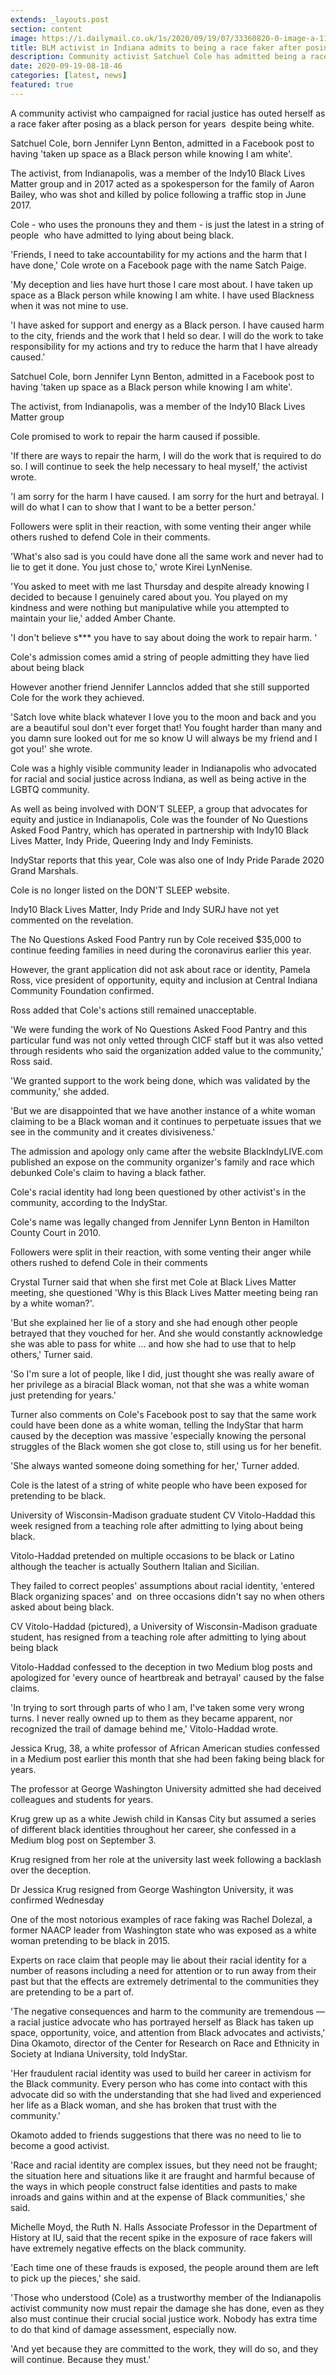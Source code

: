 ```yaml
---
extends: _layouts.post
section: content
image: https://i.dailymail.co.uk/1s/2020/09/19/07/33360820-0-image-a-11_1600497814953.jpg 
title: BLM activist in Indiana admits to being a race faker after posing as a black person for years 
description: Community activist Satchuel Cole has admitted being a race faker after posing as a black person for years in Indianapolis. Cole was born Jennifer Lynn Benton 
date: 2020-09-19-08-18-46 
categories: [latest, news] 
featured: true 
--- 
```

A community activist who campaigned for racial justice has outed herself as a race faker after posing as a black person for years  despite being white.

Satchuel Cole, born Jennifer Lynn Benton, admitted in a Facebook post to having 'taken up space as a Black person while knowing I am white'. 

The activist, from Indianapolis, was a member of the Indy10 Black Lives Matter group and in 2017 acted as a spokesperson for the family of Aaron Bailey, who was shot and killed by police following a traffic stop in June 2017.

Cole - who uses the pronouns they and them - is just the latest in a string of people  who have admitted to lying about being black.  

'Friends, I need to take accountability for my actions and the harm that I have done,' Cole wrote on a Facebook page with the name Satch Paige. 

'My deception and lies have hurt those I care most about. I have taken up space as a Black person while knowing I am white. I have used Blackness when it was not mine to use.

'I have asked for support and energy as a Black person. I have caused harm to the city, friends and the work that I held so dear. I will do the work to take responsibility for my actions and try to reduce the harm that I have already caused.'

Satchuel Cole, born Jennifer Lynn Benton, admitted in a Facebook post to having 'taken up space as a Black person while knowing I am white'.

The activist, from Indianapolis, was a member of the Indy10 Black Lives Matter group 



Cole promised to work to repair the harm caused if possible.  

'If there are ways to repair the harm, I will do the work that is required to do so. I will continue to seek the help necessary to heal myself,' the activist wrote.

'I am sorry for the harm I have caused. I am sorry for the hurt and betrayal. I will do what I can to show that I want to be a better person.'

Followers were split in their reaction, with some venting their anger while others rushed to defend Cole in their comments. 

'What's also sad is you could have done all the same work and never had to lie to get it done. You just chose to,' wrote Kirei LynNenise. 

'You asked to meet with me last Thursday and despite already knowing I decided to because I genuinely cared about you. You played on my kindness and were nothing but manipulative while you attempted to maintain your lie,' added Amber Chante.

'I don't believe s*** you have to say about doing the work to repair harm. '

Cole's admission comes amid a string of people admitting they have lied about being black

However another friend Jennifer Lannclos added that she still supported Cole for the work they achieved. 

'Satch love white black whatever I love you to the moon and back and you are a beautiful soul don't ever forget that! You fought harder than many and you damn sure looked out for me so know U will always be my friend and I got you!' she wrote. 

Cole was a highly visible community leader in Indianapolis who advocated for racial and social justice across Indiana, as well as being active in the LGBTQ community.

As well as being involved with DON'T SLEEP, a group that advocates for equity and justice in Indianapolis, Cole was the founder of No Questions Asked Food Pantry, which has operated in partnership with Indy10 Black Lives Matter, Indy Pride, Queering Indy and Indy Feminists.

 IndyStar reports that this year, Cole was also one of Indy Pride Parade 2020 Grand Marshals.

Cole is no longer listed on the DON'T SLEEP website.  

Indy10 Black Lives Matter, Indy Pride and Indy SURJ have not yet commented on the revelation. 

The No Questions Asked Food Pantry run by Cole received $35,000 to continue feeding families in need during the coronavirus earlier this year. 

However, the grant application did not ask about race or identity, Pamela Ross, vice president of opportunity, equity and inclusion at Central Indiana Community Foundation confirmed. 

Ross added that Cole's actions still remained unacceptable. 

'We were funding the work of No Questions Asked Food Pantry and this particular fund was not only vetted through CICF staff but it was also vetted through residents who said the organization added value to the community,' Ross said.

'We granted support to the work being done, which was validated by the community,' she added.

'But we are disappointed that we have another instance of a white woman claiming to be a Black woman and it continues to perpetuate issues that we see in the community and it creates divisiveness.' 

The admission and apology only came after the website BlackIndyLIVE.com published an expose on the community organizer's family and race which debunked Cole's claim to having a black father. 

Cole's racial identity had long been questioned by other activist's in the community, according to the IndyStar. 

Cole's name was legally changed from Jennifer Lynn Benton in Hamilton County Court in 2010.  

Followers were split in their reaction, with some venting their anger while others rushed to defend Cole in their comments

Crystal Turner said that when she first met Cole at Black Lives Matter meeting, she questioned 'Why is this Black Lives Matter meeting being ran by a white woman?'. 

'But she explained her lie of a story and she had enough other people betrayed that they vouched for her. And she would constantly acknowledge she was able to pass for white ... and how she had to use that to help others,' Turner said. 

'So I'm sure a lot of people, like I did, just thought she was really aware of her privilege as a biracial Black woman, not that she was a white woman just pretending for years.' 

Turner also comments on Cole's Facebook post to say that the same work could have been done as a white woman, telling the IndyStar that harm caused by the deception was massive 'especially knowing the personal struggles of the Black women she got close to, still using us for her benefit. 

'She always wanted someone doing something for her,' Turner added. 

Cole is the latest of a string of white people who have been exposed for pretending to be black. 

University of Wisconsin-Madison graduate student CV Vitolo-Haddad this week resigned from a teaching role after admitting to lying about being black.  

Vitolo-Haddad pretended on multiple occasions to be black or Latino although the teacher is actually Southern Italian and Sicilian.  

They failed to correct peoples' assumptions about racial identity, 'entered Black organizing spaces' and  on three occasions didn't say no when others asked about being black.  

CV Vitolo-Haddad (pictured), a University of Wisconsin-Madison graduate student, has resigned from a teaching role after admitting to lying about being black

Vitolo-Haddad confessed to the deception in two Medium blog posts and apologized for 'every ounce of heartbreak and betrayal' caused by the false claims.  

'In trying to sort through parts of who I am, I've taken some very wrong turns. I never really owned up to them as they became apparent, nor recognized the trail of damage behind me,' Vitolo-Haddad wrote.

Jessica Krug, 38, a white professor of African American studies confessed in a Medium post earlier this month that she had been faking being black for years.  

The professor at George Washington University admitted she had deceived colleagues and students for years.

Krug grew up as a white Jewish child in Kansas City but assumed a series of different black identities throughout her career, she confessed in a Medium blog post on September 3. 

Krug resigned from her role at the university last week following a backlash over the deception.  

Dr Jessica Krug resigned from George Washington University, it was confirmed Wednesday

One of the most notorious examples of race faking was Rachel Dolezal, a former NAACP leader from Washington state who was exposed as a white woman pretending to be black in 2015.

Experts on race claim that people may lie about their racial identity for a number of reasons including a need for attention or to run away from their past but that the effects are extremely detrimental to the communities they are pretending to be a part of. 

'The negative consequences and harm to the community are tremendous — a racial justice advocate who has portrayed herself as Black has taken up space, opportunity, voice, and attention from Black advocates and activists,' Dina Okamoto, director of the Center for Research on Race and Ethnicity in Society at Indiana University, told IndyStar. 

'Her fraudulent racial identity was used to build her career in activism for the Black community. Every person who has come into contact with this advocate did so with the understanding that she had lived and experienced her life as a Black woman, and she has broken that trust with the community.' 

Okamoto added to friends suggestions that there was no need to lie to become a good activist. 

'Race and racial identity are complex issues, but they need not be fraught; the situation here and situations like it are fraught and harmful because of the ways in which people construct false identities and pasts to make inroads and gains within and at the expense of Black communities,' she said.  

Michelle Moyd, the Ruth N. Halls Associate Professor in the Department of History at IU, said that the recent spike in the exposure of race fakers will have extremely negative effects on the black community. 

'Each time one of these frauds is exposed, the people around them are left to pick up the pieces,' she said. 

'Those who understood (Cole) as a trustworthy member of the Indianapolis activist community now must repair the damage she has done, even as they also must continue their crucial social justice work. Nobody has extra time to do that kind of damage assessment, especially now. 

'And yet because they are committed to the work, they will do so, and they will continue. Because they must.' 

